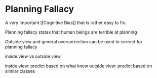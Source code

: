 # Planning Fallacy

A very important [[Cognitive Bias]] that is rather easy to fix.

Planning fallacy states that human beings are terrible at planning

Outside view and general overcorrection can be used to correct for planning fallacy

inside view vs outside view

inside view: predict based on what know
outside view: predict based on similar classes
